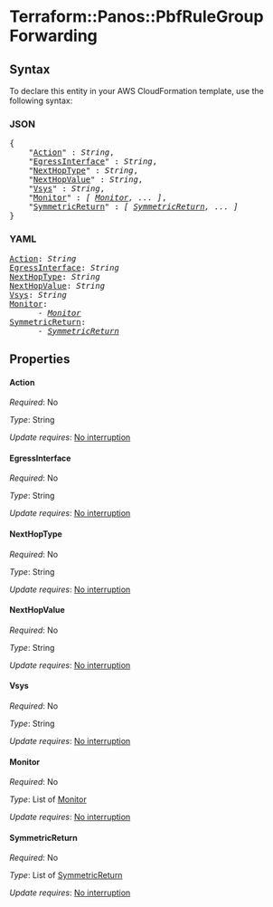 # Terraform::Panos::PbfRuleGroup Forwarding

## Syntax

To declare this entity in your AWS CloudFormation template, use the following syntax:

### JSON

<pre>
{
    "<a href="#action" title="Action">Action</a>" : <i>String</i>,
    "<a href="#egressinterface" title="EgressInterface">EgressInterface</a>" : <i>String</i>,
    "<a href="#nexthoptype" title="NextHopType">NextHopType</a>" : <i>String</i>,
    "<a href="#nexthopvalue" title="NextHopValue">NextHopValue</a>" : <i>String</i>,
    "<a href="#vsys" title="Vsys">Vsys</a>" : <i>String</i>,
    "<a href="#monitor" title="Monitor">Monitor</a>" : <i>[ <a href="forwarding-monitor.md">Monitor</a>, ... ]</i>,
    "<a href="#symmetricreturn" title="SymmetricReturn">SymmetricReturn</a>" : <i>[ <a href="forwarding-symmetricreturn.md">SymmetricReturn</a>, ... ]</i>
}
</pre>

### YAML

<pre>
<a href="#action" title="Action">Action</a>: <i>String</i>
<a href="#egressinterface" title="EgressInterface">EgressInterface</a>: <i>String</i>
<a href="#nexthoptype" title="NextHopType">NextHopType</a>: <i>String</i>
<a href="#nexthopvalue" title="NextHopValue">NextHopValue</a>: <i>String</i>
<a href="#vsys" title="Vsys">Vsys</a>: <i>String</i>
<a href="#monitor" title="Monitor">Monitor</a>: <i>
      - <a href="forwarding-monitor.md">Monitor</a></i>
<a href="#symmetricreturn" title="SymmetricReturn">SymmetricReturn</a>: <i>
      - <a href="forwarding-symmetricreturn.md">SymmetricReturn</a></i>
</pre>

## Properties

#### Action

_Required_: No

_Type_: String

_Update requires_: [No interruption](https://docs.aws.amazon.com/AWSCloudFormation/latest/UserGuide/using-cfn-updating-stacks-update-behaviors.html#update-no-interrupt)

#### EgressInterface

_Required_: No

_Type_: String

_Update requires_: [No interruption](https://docs.aws.amazon.com/AWSCloudFormation/latest/UserGuide/using-cfn-updating-stacks-update-behaviors.html#update-no-interrupt)

#### NextHopType

_Required_: No

_Type_: String

_Update requires_: [No interruption](https://docs.aws.amazon.com/AWSCloudFormation/latest/UserGuide/using-cfn-updating-stacks-update-behaviors.html#update-no-interrupt)

#### NextHopValue

_Required_: No

_Type_: String

_Update requires_: [No interruption](https://docs.aws.amazon.com/AWSCloudFormation/latest/UserGuide/using-cfn-updating-stacks-update-behaviors.html#update-no-interrupt)

#### Vsys

_Required_: No

_Type_: String

_Update requires_: [No interruption](https://docs.aws.amazon.com/AWSCloudFormation/latest/UserGuide/using-cfn-updating-stacks-update-behaviors.html#update-no-interrupt)

#### Monitor

_Required_: No

_Type_: List of <a href="forwarding-monitor.md">Monitor</a>

_Update requires_: [No interruption](https://docs.aws.amazon.com/AWSCloudFormation/latest/UserGuide/using-cfn-updating-stacks-update-behaviors.html#update-no-interrupt)

#### SymmetricReturn

_Required_: No

_Type_: List of <a href="forwarding-symmetricreturn.md">SymmetricReturn</a>

_Update requires_: [No interruption](https://docs.aws.amazon.com/AWSCloudFormation/latest/UserGuide/using-cfn-updating-stacks-update-behaviors.html#update-no-interrupt)

